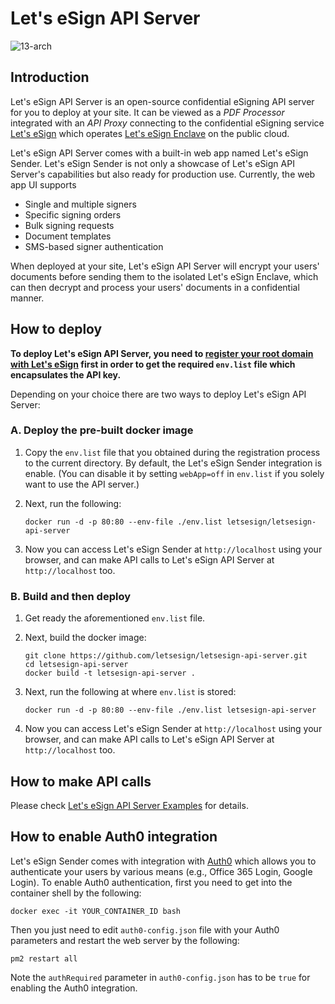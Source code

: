 # Let's eSign API Server

![13-arch](https://user-images.githubusercontent.com/2587360/174950313-6750ce11-2c81-453c-9319-179c951f3b14.png)

## Introduction

Let's eSign API Server is an open-source confidential eSigning API server for you to deploy at your site. It can be viewed as a *PDF Processor* integrated with an *API Proxy* connecting to the confidential eSigning service [Let's eSign](https://letsesign.org) which operates [Let's eSign Enclave](https://github.com/letsesign/letsesign-enclave) on the public cloud.

Let's eSign API Server comes with a built-in web app named Let's eSign Sender. Let's eSign Sender is not only a showcase of Let's eSign API Server's capabilities but also ready for production use. Currently, the web app UI supports
- Single and multiple signers
- Specific signing orders
- Bulk signing requests
- Document templates
- SMS-based signer authentication

When deployed at your site, Let's eSign API Server will encrypt your users' documents before sending them to the isolated Let's eSign Enclave, which can then decrypt and process your users' documents in a confidential manner.

## How to deploy

**To deploy Let's eSign API Server, you need to [register your root domain with Let's eSign](https://github.com/letsesign/letsesign-docs/blob/main/HOWTO-register.md) first in order to get the required `env.list` file which encapsulates the API key.**

Depending on your choice there are two ways to deploy Let's eSign API Server:

### A. Deploy the pre-built docker image

1. Copy the `env.list` file that you obtained during the registration process to the current directory. By default, the Let's eSign Sender integration is enable. (You can disable it by setting `webApp=off` in `env.list` if you solely want to use the API server.)

2. Next, run the following:

    ```
    docker run -d -p 80:80 --env-file ./env.list letsesign/letsesign-api-server
    ```

3. Now you can access Let's eSign Sender at `http://localhost` using your browser, and can make API calls to Let's eSign API Server at `http://localhost` too.

### B. Build and then deploy

1. Get ready the aforementioned `env.list` file.

2. Next, build the docker image:

    ```
    git clone https://github.com/letsesign/letsesign-api-server.git
    cd letsesign-api-server
    docker build -t letsesign-api-server .
    ```

3. Next, run the following at where `env.list` is stored:

    ```
    docker run -d -p 80:80 --env-file ./env.list letsesign-api-server
    ```
 
4. Now you can access Let's eSign Sender at `http://localhost` using your browser, and can make API calls to Let's eSign API Server at `http://localhost` too.

## How to make API calls

Please check [Let's eSign API Server Examples](https://github.com/letsesign/letsesign-api-server-examples) for details.

## How to enable Auth0 integration

Let's eSign Sender comes with integration with [Auth0](https://auth0.com/) which allows you to authenticate your users by various means (e.g., Office 365 Login, Google Login). To enable Auth0 authentication, first you need to get into the container shell by the following:

```
docker exec -it YOUR_CONTAINER_ID bash
```

Then you just need to edit `auth0-config.json` file with your Auth0 parameters and restart the web server by the following:

```
pm2 restart all
```
Note the `authRequired` parameter in `auth0-config.json` has to be `true` for enabling the Auth0 integration.
